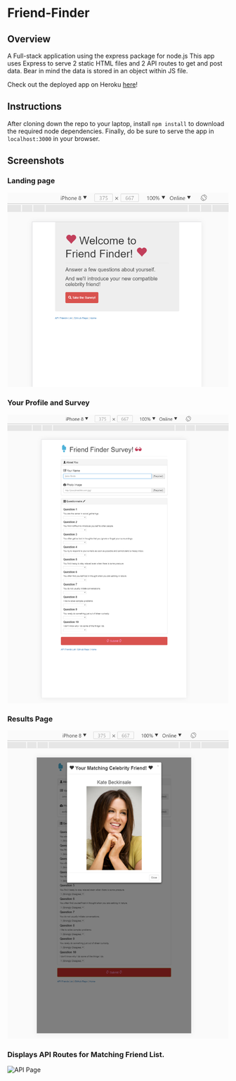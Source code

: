 # Friend-Finder

## Overview
A Full-stack application using the express package for node.js
This app uses Express to serve 2 static HTML files and 2 API routes to get and post data.
Bear in mind the data is stored in an object within JS file.

Check out the deployed app on Heroku [here](###https://friend-findr-app.herokuapp.com/)!

## Instructions
After cloning down the repo to your laptop, install `npm install` to download the required node dependencies.
Finally, do be sure to serve the app in `localhost:3000` in your browser.


## Screenshots

### Landing page
![Home Page](/screenshots/title.png)

### Your Profile and Survey
![Quiz Page](/screenshots/profile.png)

### Results Page
![Submit Button](/screenshots/result.png)

### Displays API Routes for Matching Friend List.
![API Page](/screenshots/#)
